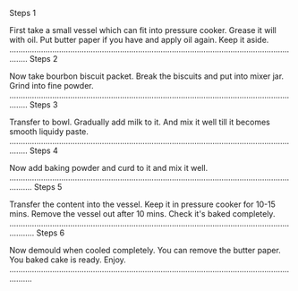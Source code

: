 Steps 1

First take a small vessel which can fit into pressure cooker. Grease it will with oil. Put butter paper if you have and apply oil again. Keep it aside.
....................................................................................................................................
Steps  2

Now take bourbon biscuit packet. Break the biscuits and put into mixer jar. Grind into fine powder.
....................................................................................................................................
Steps  3

Transfer to bowl. Gradually add milk to it. And mix it well till it becomes smooth liquidy paste.
....................................................................................................................................
Steps  4

Now add baking powder and curd to it and mix it well.
......................................................................................................................................
Steps 5

Transfer the content into the vessel. Keep it in pressure cooker for 10-15 mins. Remove the vessel out after 10 mins. Check it's baked completely.
.......................................................................................................................................
Steps  6

Now demould when cooled completely. You can remove the butter paper. You baked cake is ready. Enjoy.
......................................................................................................................................


 
